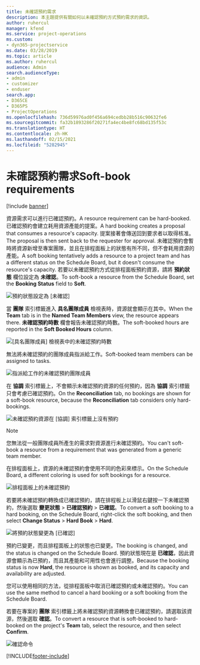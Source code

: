 ```yaml
---
title: 未確認預約需求
description: 本主題提供有關如何以未確認預約方式預約需求的資訊。
author: ruhercul
manager: kfend
ms.service: project-operations
ms.custom:
- dyn365-projectservice
ms.date: 03/28/2019
ms.topic: article
ms.author: ruhercul
audience: Admin
search.audienceType:
- admin
- customizer
- enduser
search.app:
- D365CE
- D365PS
- ProjectOperations
ms.openlocfilehash: 736d59976ad0f456a694cedbb28b516c90632fe6
ms.sourcegitcommit: fa32b1893286f20271fa4ec4be8fc68bd135f53c
ms.translationtype: HT
ms.contentlocale: zh-HK
ms.lasthandoff: 02/15/2021
ms.locfileid: "5282945"
---
```

# <a name="soft-book-requirements"></a><span data-ttu-id="23e47-103">未確認預約需求</span><span class="sxs-lookup"><span data-stu-id="23e47-103">Soft-book requirements</span></span>

[!include [banner](../includes/psa-now-project-operations.md)]

<span data-ttu-id="23e47-104">資源需求可以進行已確認預約。</span><span class="sxs-lookup"><span data-stu-id="23e47-104">A resource requirement can be hard-booked.</span></span> <span data-ttu-id="23e47-105">已確認預約會建立耗用資源產能的提案。</span><span class="sxs-lookup"><span data-stu-id="23e47-105">A hard booking creates a proposal that consumes a resource's capacity.</span></span> <span data-ttu-id="23e47-106">提案接著會傳送回到要求者以取得核准。</span><span class="sxs-lookup"><span data-stu-id="23e47-106">The proposal is then sent back to the requester for approval.</span></span> <span data-ttu-id="23e47-107">未確認預約會暫時將資源新增至專案團隊，並且在排程面板上的狀態有所不同，但不會耗用資源的產能。</span><span class="sxs-lookup"><span data-stu-id="23e47-107">A soft booking tentatively adds a resource to a project team and has a different status on the Schedule Board, but it doesn't consume the resource's capacity.</span></span> <span data-ttu-id="23e47-108">若要以未確認預約方式從排程面板預約資源，請將 **預約狀態** 欄位設定為 **未確認**。</span><span class="sxs-lookup"><span data-stu-id="23e47-108">To soft-book a resource from the Schedule Board, set the **Booking Status** field to **Soft**.</span></span>

![預約狀態設定為 [未確認]](media/Resource-Management-image77.png)

<span data-ttu-id="23e47-110">當 **團隊** 索引標籤進入 **具名團隊成員** 檢視表時，資源就會顯示在其中。</span><span class="sxs-lookup"><span data-stu-id="23e47-110">When the **Team** tab is in the **Named Team Members** view, the resource appears there.</span></span> <span data-ttu-id="23e47-111">**未確認預約時數** 欄會報告未確認預約時數。</span><span class="sxs-lookup"><span data-stu-id="23e47-111">The soft-booked hours are reported in the **Soft Booked Hours** column.</span></span>

![[具名團隊成員] 檢視表中的未確認預約時數](media/Resource-Management-image78.png)

<span data-ttu-id="23e47-113">無法將未確認預約的團隊成員指派給工作。</span><span class="sxs-lookup"><span data-stu-id="23e47-113">Soft-booked team members can be assigned to tasks.</span></span>

![指派給工作的未確認預約團隊成員](media/Resource-Management-image79.png)

<span data-ttu-id="23e47-115">在 **協調** 索引標籤上，不會顯示未確認預約資源的任何預約，因為 **協調** 索引標籤只會考慮已確認預約。</span><span class="sxs-lookup"><span data-stu-id="23e47-115">On the **Reconciliation** tab, no bookings are shown for a soft-book resource, because the **Reconciliation** tab considers only hard-bookings.</span></span>

![未確認預約資源在 [協調] 索引標籤上沒有預約](media/Resource-Management-image80.png)

> [!NOTE]
> <span data-ttu-id="23e47-117">您無法從一般團隊成員所產生的需求對資源進行未確認預約。</span><span class="sxs-lookup"><span data-stu-id="23e47-117">You can't soft-book a resource from a requirement that was generated from a generic team member.</span></span>

<span data-ttu-id="23e47-118">在排程面板上，資源的未確認預約會使用不同的色彩來標示。</span><span class="sxs-lookup"><span data-stu-id="23e47-118">On the Schedule Board, a different coloring is used for soft bookings for a resource.</span></span>

![排程面板上的未確認預約](media/Resource-Management-image81.png)

<span data-ttu-id="23e47-120">若要將未確認預約轉換成已確認預約，請在排程板上以滑鼠右鍵按一下未確認預約，然後選取 **變更狀態** \> **已確認預約** \> **已確認**。</span><span class="sxs-lookup"><span data-stu-id="23e47-120">To convert a soft booking to a hard booking, on the Schedule Board, right-click the soft booking, and then select **Change Status** \> **Hard Book** \> **Hard**.</span></span>

![將預約狀態變更為 [已確認]](media/Resource-Management-image82.png)

<span data-ttu-id="23e47-122">預約已變更，而且排程面板上的狀態也已變更。</span><span class="sxs-lookup"><span data-stu-id="23e47-122">The booking is changed, and the status is changed on the Schedule Board.</span></span> <span data-ttu-id="23e47-123">預約狀態現在是 **已確認**，因此資源會顯示為已預約，而且其產能和可用性也會進行調整。</span><span class="sxs-lookup"><span data-stu-id="23e47-123">Because the booking status is now **Hard**, the resource is shown as booked, and its capacity and availability are adjusted.</span></span>

<span data-ttu-id="23e47-124">您可以使用相同的方法，從排程面板中取消已確認預約或未確認預約。</span><span class="sxs-lookup"><span data-stu-id="23e47-124">You can use the same method to cancel a hard booking or a soft booking from the Schedule Board.</span></span>

<span data-ttu-id="23e47-125">若要在專案的 **團隊** 索引標籤上將未確認預約資源轉換會已確認預約，請選取該資源，然後選取 **確認**。</span><span class="sxs-lookup"><span data-stu-id="23e47-125">To convert a resource that is soft-booked to hard-booked on the project's **Team** tab, select the resource, and then select **Confirm**.</span></span>

![確認命令](media/Resource-Management-image83.png)


[!INCLUDE[footer-include](../includes/footer-banner.md)]